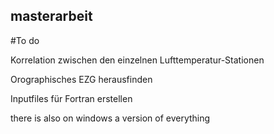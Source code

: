 ## masterarbeit

#To do

Korrelation zwischen den einzelnen Lufttemperatur-Stationen

Orographisches EZG herausfinden

Inputfiles für Fortran erstellen

there is also on windows a version of everything
